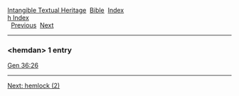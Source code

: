 [Intangible Textual Heritage](../../index)  [Bible](../index) 
[Index](index)   
[h Index](_h_)  
  [Previous](c05375)  [Next](c05377) 

------------------------------------------------------------------------

### &lt;hemdan&gt; 1 entry

[Gen 36:26](../kjv/gen036.htm#026)  

------------------------------------------------------------------------

[Next: hemlock (2)](c05377)
